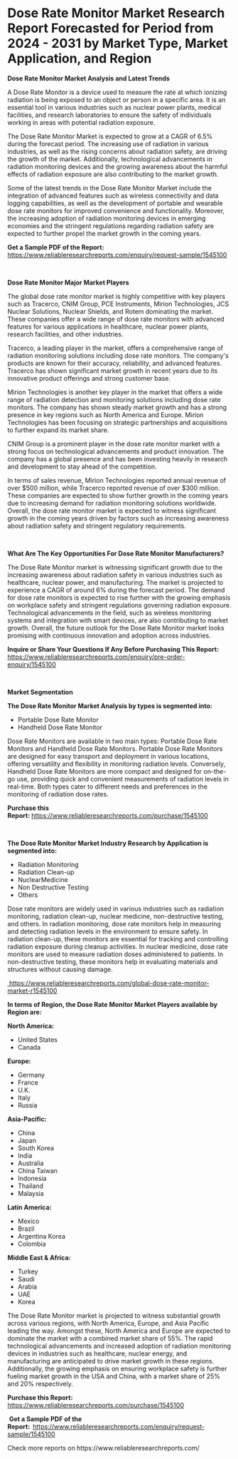 <p><h1>Dose Rate Monitor Market Research Report Forecasted for Period from 2024 -  2031 by Market Type, Market Application, and Region</h1></p><p><strong>Dose Rate Monitor Market Analysis and Latest Trends</strong></p>
<p><p>A Dose Rate Monitor is a device used to measure the rate at which ionizing radiation is being exposed to an object or person in a specific area. It is an essential tool in various industries such as nuclear power plants, medical facilities, and research laboratories to ensure the safety of individuals working in areas with potential radiation exposure.</p><p>The Dose Rate Monitor Market is expected to grow at a CAGR of 6.5% during the forecast period. The increasing use of radiation in various industries, as well as the rising concerns about radiation safety, are driving the growth of the market. Additionally, technological advancements in radiation monitoring devices and the growing awareness about the harmful effects of radiation exposure are also contributing to the market growth.</p><p>Some of the latest trends in the Dose Rate Monitor Market include the integration of advanced features such as wireless connectivity and data logging capabilities, as well as the development of portable and wearable dose rate monitors for improved convenience and functionality. Moreover, the increasing adoption of radiation monitoring devices in emerging economies and the stringent regulations regarding radiation safety are expected to further propel the market growth in the coming years.</p></p>
<p><strong>Get a Sample PDF of the Report:&nbsp;</strong> <a href="https://www.reliableresearchreports.com/enquiry/request-sample/1545100">https://www.reliableresearchreports.com/enquiry/request-sample/1545100</a></p>
<p>&nbsp;</p>
<p><strong>Dose Rate Monitor Major Market Players</strong></p>
<p><p>The global dose rate monitor market is highly competitive with key players such as Tracerco, CNIM Group, PCE Instruments, Mirion Technologies, JCS Nuclear Solutions, Nuclear Shields, and Rotem dominating the market. These companies offer a wide range of dose rate monitors with advanced features for various applications in healthcare, nuclear power plants, research facilities, and other industries.</p><p>Tracerco, a leading player in the market, offers a comprehensive range of radiation monitoring solutions including dose rate monitors. The company's products are known for their accuracy, reliability, and advanced features. Tracerco has shown significant market growth in recent years due to its innovative product offerings and strong customer base.</p><p>Mirion Technologies is another key player in the market that offers a wide range of radiation detection and monitoring solutions including dose rate monitors. The company has shown steady market growth and has a strong presence in key regions such as North America and Europe. Mirion Technologies has been focusing on strategic partnerships and acquisitions to further expand its market share.</p><p>CNIM Group is a prominent player in the dose rate monitor market with a strong focus on technological advancements and product innovation. The company has a global presence and has been investing heavily in research and development to stay ahead of the competition.</p><p>In terms of sales revenue, Mirion Technologies reported annual revenue of over $500 million, while Tracerco reported revenue of over $300 million. These companies are expected to show further growth in the coming years due to increasing demand for radiation monitoring solutions worldwide. Overall, the dose rate monitor market is expected to witness significant growth in the coming years driven by factors such as increasing awareness about radiation safety and stringent regulatory requirements.</p></p>
<p>&nbsp;</p>
<p><strong>What Are The Key Opportunities For Dose Rate Monitor Manufacturers?</strong></p>
<p><p>The Dose Rate Monitor market is witnessing significant growth due to the increasing awareness about radiation safety in various industries such as healthcare, nuclear power, and manufacturing. The market is projected to experience a CAGR of around 6% during the forecast period. The demand for dose rate monitors is expected to rise further with the growing emphasis on workplace safety and stringent regulations governing radiation exposure. Technological advancements in the field, such as wireless monitoring systems and integration with smart devices, are also contributing to market growth. Overall, the future outlook for the Dose Rate Monitor market looks promising with continuous innovation and adoption across industries.</p></p>
<p><strong>Inquire or Share Your Questions If Any Before Purchasing This Report:</strong> <a href="https://www.reliableresearchreports.com/enquiry/pre-order-enquiry/1545100">https://www.reliableresearchreports.com/enquiry/pre-order-enquiry/1545100</a></p>
<p>&nbsp;</p>
<p><strong>Market Segmentation</strong></p>
<p><strong>The Dose Rate Monitor Market Analysis by types is segmented into:</strong></p>
<p><ul><li>Portable Dose Rate Monitor</li><li>Handheld Dose Rate Monitor</li></ul></p>
<p><p>Dose Rate Monitors are available in two main types: Portable Dose Rate Monitors and Handheld Dose Rate Monitors. Portable Dose Rate Monitors are designed for easy transport and deployment in various locations, offering versatility and flexibility in monitoring radiation levels. Conversely, Handheld Dose Rate Monitors are more compact and designed for on-the-go use, providing quick and convenient measurements of radiation levels in real-time. Both types cater to different needs and preferences in the monitoring of radiation dose rates.</p></p>
<p><strong>Purchase this Report:&nbsp;</strong><a href="https://www.reliableresearchreports.com/purchase/1545100">https://www.reliableresearchreports.com/purchase/1545100</a></p>
<p>&nbsp;</p>
<p><strong>The Dose Rate Monitor Market Industry Research by Application is segmented into:</strong></p>
<p><ul><li>Radiation Monitoring</li><li>Radiation Clean-up</li><li>NuclearMedicine</li><li>Non Destructive Testing</li><li>Others</li></ul></p>
<p><p>Dose rate monitors are widely used in various industries such as radiation monitoring, radiation clean-up, nuclear medicine, non-destructive testing, and others. In radiation monitoring, dose rate monitors help in measuring and detecting radiation levels in the environment to ensure safety. In radiation clean-up, these monitors are essential for tracking and controlling radiation exposure during cleanup activities. In nuclear medicine, dose rate monitors are used to measure radiation doses administered to patients. In non-destructive testing, these monitors help in evaluating materials and structures without causing damage.</p></p>
<p><a href="https://www.reliableresearchreports.com/global-dose-rate-monitor-market-r1545100">&nbsp;https://www.reliableresearchreports.com/global-dose-rate-monitor-market-r1545100</a></p>
<p><strong>In terms of Region, the Dose Rate Monitor Market Players available by Region are:</strong></p>
<p>
    <p> <strong> North America: </strong>
        <ul>
            <li>United States</li>
            <li>Canada</li>
        </ul>
        </p> 
    <p> <strong> Europe: </strong>
        <ul>
            <li>Germany</li>
            <li>France</li>
            <li>U.K.</li>
            <li>Italy</li>
            <li>Russia</li>
        </ul>
        </p> 
    <p> <strong> Asia-Pacific: </strong>
        <ul>
            <li>China</li>
            <li>Japan</li>
            <li>South Korea</li>
            <li>India</li>
            <li>Australia</li>
            <li>China Taiwan</li>
            <li>Indonesia</li>
            <li>Thailand</li>
            <li>Malaysia</li>
        </ul>
        </p> 
    <p> <strong> Latin America: </strong>
        <ul>
            <li>Mexico</li>
            <li>Brazil</li>
            <li>Argentina Korea</li>
            <li>Colombia</li>
        </ul>
        </p> 
    <p> <strong> Middle East & Africa: </strong>
        <ul>
            <li>Turkey</li>
            <li>Saudi</li>
            <li>Arabia</li>
            <li>UAE</li>
            <li>Korea</li>
        </ul>
    </p>
    </p>
<p><p>The Dose Rate Monitor market is projected to witness substantial growth across various regions, with North America, Europe, and Asia Pacific leading the way. Amongst these, North America and Europe are expected to dominate the market with a combined market share of 55%. The rapid technological advancements and increased adoption of radiation monitoring devices in industries such as healthcare, nuclear energy, and manufacturing are anticipated to drive market growth in these regions. Additionally, the growing emphasis on ensuring workplace safety is further fueling market growth in the USA and China, with a market share of 25% and 20% respectively.</p></p>
<p><strong>Purchase this Report: </strong><a href="https://www.reliableresearchreports.com/purchase/1545100">https://www.reliableresearchreports.com/purchase/1545100</a></p>
<p>&nbsp;<strong>Get a Sample PDF of the Report:&nbsp;&nbsp;</strong><a href="https://www.reliableresearchreports.com/enquiry/request-sample/1545100">https://www.reliableresearchreports.com/enquiry/request-sample/1545100</a></p>
<p><strong></strong></p>
<p>Check more reports on https://www.reliableresearchreports.com/</p>